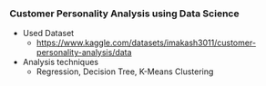 ### Customer Personality Analysis using Data Science
- Used Dataset
  - https://www.kaggle.com/datasets/imakash3011/customer-personality-analysis/data
- Analysis techniques
  - Regression, Decision Tree, K-Means Clustering
    

